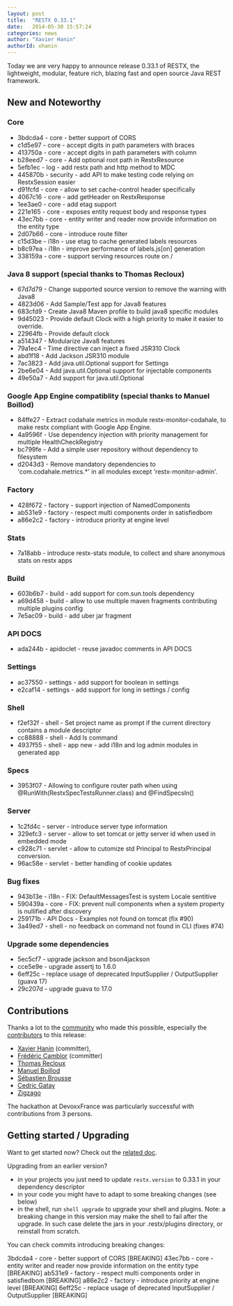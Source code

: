 ```yaml
---
layout: post
title:  "RESTX 0.33.1"
date:   2014-05-30 15:57:24
categories: news
author: "Xavier Hanin"
authorId: xhanin
---
```



Today we are very happy to announce release 0.33.1 of RESTX, the lightweight, modular, feature rich, blazing fast and open source Java REST framework.

## New and Noteworthy

### Core

- 3bdcda4 - core - better support of CORS
- c1d5e97 - core - accept digits in path parameters with braces
- 413750a - core - accept digits in path parameters with column
- b28eed7 - core - Add optional root path in RestxResource
- 5efb1ec - log - add restx path and http method to MDC
- 445870b - security - add API to make testing code relying on RestxSession easier
- d91fcfd - core - allow to set cache-control header specifically
- 4067c16 - core - add getHeader on RestxResponse
- 1ee3ae0 - core - add etag support
- 221e165 - core - exposes entity request body and response types
- 43ec7bb - core - entity writer and reader now provide information on the entity type
- 2d07b66 - core - introduce route filter
- c15d3be - i18n - use etag to cache generated labels resources
- b8c97ea - i18n - improve performance of labels.js[on] generation
- 338159a - core - support serving resources route on /

### Java 8 support (special thanks to Thomas Recloux)

- 67d7d79 - Change supported source version to remove the warning with Java8
- 4823d06 - Add Sample/Test app for Java8 features
- 683cfd9 - Create Java8 Maven profile to build java8 specific modules
- 9d45023 - Provide default Clock with a high priority to make it easier to override.
- 22964fb - Provide default clock
- a514347 - Modularize Java8 features
- 79a1ec4 - Time directive can inject a fixed JSR310 Clock
- abd1f18 - Add Jackson JSR310 module
- 7ac3823 - Add java.util.Optional support for Settings
- 2be6e04 - Add java.util.Optional support for injectable components
- 49e50a7 - Add support for java.util.Optional

### Google App Engine compatiblity (special thanks to Manuel Boillod)

- 84ffe27 - Extract codahale metrics in module restx-monitor-codahale, to make restx compliant with Google App Engine.
- 4a9596f - Use dependency injection with priority management for multiple HealthCheckRegistry
- bc799fe - Add a simple user repository without dependency to filesystem
- d2043d3 - Remove mandatory dependencies to 'com.codahale.metrics.*' in all modules except 'restx-monitor-admin'.

### Factory

- 428f672 - factory - support injection of NamedComponents
- ab531e9 - factory - respect multi components order in satisfiedbom
- a86e2c2 - factory - introduce priority at engine level

### Stats

- 7a18abb - introduce restx-stats module, to collect and share anonymous stats on restx apps

### Build

- 603b6b7 - build - add support for com.sun.tools dependency
- a69d458 - build - allow to use multiple maven fragments contributing multiple plugins config
- 7e5ac09 - build - add uber jar fragment

### API DOCS

- ada244b - apidoclet - reuse javadoc comments in API DOCS

### Settings

- ac37550 - settings - add support for boolean in settings
- e2caf14 - settings - add support for long in settings / config

### Shell

- f2ef32f - shell - Set project name as prompt if the current directory contains a module descriptor
- cc88888 - shell - Add ls command
- 4937f55 - shell - app new - add i18n and log admin modules in generated app

### Specs

- 3953f07 - Allowing to configure router path when using @RunWith(RestxSpecTestsRunner.class) and @FindSpecsIn()

### Server

- 1c2fd4c - server - introduce server type information
- 329efc3 - server - allow to set tomcat or jetty server id when used in embedded mode
- c928c71 - servlet - allow to cutomize std Principal to RestxPrincipal conversion.
- 96ac58e - servlet - better handling of cookie updates

### Bug fixes

- 943b13e - i18n - FIX: DefaultMessagesTest is system Locale sentitive
- 590439a - core - FIX: prevent null components when a system property is nullified after discovery
- 259171b - API Docs - Examples not found on tomcat (fix #90)
- 3a49ed7 - shell - no feedback on command not found in CLI (fixes #74)

### Upgrade some dependencies

- 5ec5cf7 - upgrade jackson and bson4jackson
- cce5e9e - upgrade assertj to 1.6.0
- 6eff25c - replace usage of deprecated InputSupplier / OutputSupplier (guava 17)
- 29c207d - upgrade guava to 17.0

## Contributions

Thanks a lot to the [community](/community/) who made this possible, especially the [contributors](https://github.com/restx/restx/graphs/contributors) to this release:

- [Xavier Hanin](https://github.com/restx/restx/commits?author=xhanin) (committer),
- [Frédéric Camblor](https://github.com/restx/restx/commits?author=fcamblor) (committer)
- [Thomas Recloux](https://github.com/restx/restx/commits?author=trecloux)
- [Manuel Boillod](https://github.com/restx/restx/commits?author=boillodmanuel)
- [Sébastien Brousse](https://github.com/restx/restx/commits?author=sebbrousse)
- [Cedric Gatay](https://github.com/restx/restx/commits?author=CedricGatay)
- [Zigzago](https://github.com/restx/restx/commits?author=zigzago)

The hackathon at DevoxxFrance was particularly successful with contributions from 3 persons.

## Getting started / Upgrading

Want to get started now? Check out the [related doc](/docs/getting-started.html).


Upgrading from an earlier version?

- in your projects you just need to update `restx.version` to 0.33.1 in your dependency descriptor
- in your code you might have to adapt to some breaking changes (see below)
- in the shell, run `shell upgrade` to upgrade your shell and plugins. Note: a breaking change in this version may make the shell to fail after the upgrade. In such case delete the jars in your .restx/plugins directory, or reinstall from scratch.


You can check commits introducing breaking changes:

3bdcda4 - core - better support of CORS [BREAKING]
43ec7bb - core - entity writer and reader now provide information on the entity type [BREAKING]
ab531e9 - factory - respect multi components order in satisfiedbom [BREAKING]
a86e2c2 - factory - introduce priority at engine level [BREAKING]
6eff25c - replace usage of deprecated InputSupplier / OutputSupplier [BREAKING]
